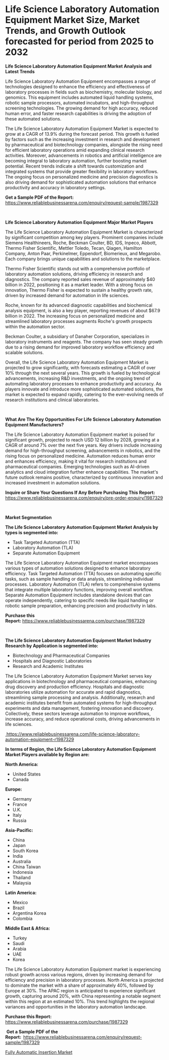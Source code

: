 <p><h1>Life Science Laboratory Automation Equipment Market Size, Market Trends, and Growth Outlook forecasted for period from 2025 to 2032</h1></p><p><strong>Life Science Laboratory Automation Equipment Market Analysis and Latest Trends</strong></p>
<p><p>Life Science Laboratory Automation Equipment encompasses a range of technologies designed to enhance the efficiency and effectiveness of laboratory processes in fields such as biochemistry, molecular biology, and genomics. This equipment includes automated liquid handling systems, robotic sample processors, automated incubators, and high-throughput screening technologies. The growing demand for high accuracy, reduced human error, and faster research capabilities is driving the adoption of these automated solutions.</p><p>The Life Science Laboratory Automation Equipment Market is expected to grow at a CAGR of 13.9% during the forecast period. This growth is fueled by factors such as the increasing investment in research and development by pharmaceutical and biotechnology companies, alongside the rising need for efficient laboratory operations amid expanding clinical research activities. Moreover, advancements in robotics and artificial intelligence are becoming integral to laboratory automation, further boosting market potential. Recent trends indicate a shift towards customization and integrated systems that provide greater flexibility in laboratory workflows. The ongoing focus on personalized medicine and precision diagnostics is also driving demand for sophisticated automation solutions that enhance productivity and accuracy in laboratory settings.</p></p>
<p><strong>Get a Sample PDF of the Report:&nbsp;</strong> <a href="https://www.reliablebusinessarena.com/enquiry/request-sample/1987329?utm_campaign=1990&utm_medium=2&utm_source=Github&utm_content=ia&utm_term=02032025&utm_id=life-science-laboratory-automation-equipment">https://www.reliablebusinessarena.com/enquiry/request-sample/1987329</a></p>
<p>&nbsp;</p>
<p><strong>Life Science Laboratory Automation Equipment Major Market Players</strong></p>
<p><p>The Life Science Laboratory Automation Equipment Market is characterized by significant competition among key players. Prominent companies include Siemens Healthineers, Roche, Beckman Coulter, BD, IDS, Inpeco, Abbott, Thermo Fisher Scientific, Mettler Toledo, Tecan, Qiagen, Hamilton Company, Anton Paar, Perkinelmer, Eppendorf, Biomerieux, and Megarobo. Each company brings unique capabilities and solutions to the marketplace.</p><p>Thermo Fisher Scientific stands out with a comprehensive portfolio of laboratory automation solutions, driving efficiency in research and diagnostics. The company reported sales revenue of approximately $40 billion in 2022, positioning it as a market leader. With a strong focus on innovation, Thermo Fisher is expected to sustain a healthy growth rate, driven by increased demand for automation in life sciences.</p><p>Roche, known for its advanced diagnostic capabilities and biochemical analysis equipment, is also a key player, reporting revenues of about $67.9 billion in 2022. The increasing focus on personalized medicine and streamlined laboratory processes augments Roche's growth prospects within the automation sector.</p><p>Beckman Coulter, a subsidiary of Danaher Corporation, specializes in laboratory instruments and reagents. The company has seen steady growth due to a rising demand for improved laboratory workflow efficiency and scalable solutions. </p><p>Overall, the Life Science Laboratory Automation Equipment Market is projected to grow significantly, with forecasts estimating a CAGR of over 10% through the next several years. This growth is fueled by technological advancements, increasing R&D investments, and the ongoing trend of automating laboratory processes to enhance productivity and accuracy. As players innovate and introduce more sophisticated automated solutions, the market is expected to expand rapidly, catering to the ever-evolving needs of research institutions and clinical laboratories.</p></p>
<p>&nbsp;</p>
<p><strong>What Are The Key Opportunities For Life Science Laboratory Automation Equipment Manufacturers?</strong></p>
<p><p>The Life Science Laboratory Automation Equipment market is poised for significant growth, projected to reach USD 12 billion by 2028, growing at a CAGR of around 7% over the next five years. Key drivers include increasing demand for high-throughput screening, advancements in robotics, and the rising focus on personalized medicine. Automation reduces human error and enhances efficiency, making it vital for research institutions and pharmaceutical companies. Emerging technologies such as AI-driven analytics and cloud integration further enhance capabilities. The market's future outlook remains positive, characterized by continuous innovation and increased investment in automation solutions.</p></p>
<p><strong>Inquire or Share Your Questions If Any Before Purchasing This Report:</strong> <a href="https://www.reliablebusinessarena.com/enquiry/pre-order-enquiry/1987329?utm_campaign=1990&utm_medium=2&utm_source=Github&utm_content=ia&utm_term=02032025&utm_id=life-science-laboratory-automation-equipment">https://www.reliablebusinessarena.com/enquiry/pre-order-enquiry/1987329</a></p>
<p>&nbsp;</p>
<p><strong>Market Segmentation</strong></p>
<p><strong>The Life Science Laboratory Automation Equipment Market Analysis by types is segmented into:</strong></p>
<p><ul><li>Task Targeted Automation (TTA)</li><li>Laboratory Automation (TLA)</li><li>Separate Automation Equipment</li></ul></p>
<p><p>The Life Science Laboratory Automation Equipment market encompasses various types of automation solutions designed to enhance laboratory efficiency. Task Targeted Automation (TTA) focuses on automating specific tasks, such as sample handling or data analysis, streamlining individual processes. Laboratory Automation (TLA) refers to comprehensive systems that integrate multiple laboratory functions, improving overall workflow. Separate Automation Equipment includes standalone devices that can operate independently, catering to specific needs like liquid handling or robotic sample preparation, enhancing precision and productivity in labs.</p></p>
<p><strong>Purchase this Report:&nbsp;</strong><a href="https://www.reliablebusinessarena.com/purchase/1987329?utm_campaign=1990&utm_medium=2&utm_source=Github&utm_content=ia&utm_term=02032025&utm_id=life-science-laboratory-automation-equipment">https://www.reliablebusinessarena.com/purchase/1987329</a></p>
<p>&nbsp;</p>
<p><strong>The Life Science Laboratory Automation Equipment Market Industry Research by Application is segmented into:</strong></p>
<p><ul><li>Biotechnology and Pharmaceutical Companies</li><li>Hospitals and Diagnostic Laboratories</li><li>Research and Academic Institutes</li></ul></p>
<p><p>The Life Science Laboratory Automation Equipment Market serves key applications in biotechnology and pharmaceutical companies, enhancing drug discovery and production efficiency. Hospitals and diagnostic laboratories utilize automation for accurate and rapid diagnostics, streamlining sample processing and analysis. Additionally, research and academic institutes benefit from automated systems for high-throughput experiments and data management, fostering innovation and discovery. Collectively, these sectors leverage automation to improve workflows, increase accuracy, and reduce operational costs, driving advancements in life sciences.</p></p>
<p><a href="https://www.reliablebusinessarena.com/life-science-laboratory-automation-equipment-r1987329?utm_campaign=1990&utm_medium=2&utm_source=Github&utm_content=ia&utm_term=02032025&utm_id=life-science-laboratory-automation-equipment">&nbsp;https://www.reliablebusinessarena.com/life-science-laboratory-automation-equipment-r1987329</a></p>
<p><strong>In terms of Region, the Life Science Laboratory Automation Equipment Market Players available by Region are:</strong></p>
<p>
    <p> <strong> North America: </strong>
        <ul>
            <li>United States</li>
            <li>Canada</li>
        </ul>
        </p> 
    <p> <strong> Europe: </strong>
        <ul>
            <li>Germany</li>
            <li>France</li>
            <li>U.K.</li>
            <li>Italy</li>
            <li>Russia</li>
        </ul>
        </p> 
    <p> <strong> Asia-Pacific: </strong>
        <ul>
            <li>China</li>
            <li>Japan</li>
            <li>South Korea</li>
            <li>India</li>
            <li>Australia</li>
            <li>China Taiwan</li>
            <li>Indonesia</li>
            <li>Thailand</li>
            <li>Malaysia</li>
        </ul>
        </p> 
    <p> <strong> Latin America: </strong>
        <ul>
            <li>Mexico</li>
            <li>Brazil</li>
            <li>Argentina Korea</li>
            <li>Colombia</li>
        </ul>
        </p> 
    <p> <strong> Middle East & Africa: </strong>
        <ul>
            <li>Turkey</li>
            <li>Saudi</li>
            <li>Arabia</li>
            <li>UAE</li>
            <li>Korea</li>
        </ul>
    </p>
    </p>
<p><p>The Life Science Laboratory Automation Equipment market is experiencing robust growth across various regions, driven by increasing demand for efficiency and precision in laboratory processes. North America is projected to dominate the market with a share of approximately 40%, followed by Europe at 30%. The APAC region is anticipated to experience significant growth, capturing around 20%, with China representing a notable segment within this region at an estimated 10%. This trend highlights the regional variances and opportunities in the laboratory automation landscape.</p></p>
<p><strong>Purchase this Report: </strong><a href="https://www.reliablebusinessarena.com/purchase/1987329?utm_campaign=1990&utm_medium=2&utm_source=Github&utm_content=ia&utm_term=02032025&utm_id=life-science-laboratory-automation-equipment">https://www.reliablebusinessarena.com/purchase/1987329</a></p>
<p>&nbsp;<strong>Get a Sample PDF of the Report:&nbsp;&nbsp;</strong><a href="https://www.reliablebusinessarena.com/enquiry/request-sample/1987329?utm_campaign=1990&utm_medium=2&utm_source=Github&utm_content=ia&utm_term=02032025&utm_id=life-science-laboratory-automation-equipment">https://www.reliablebusinessarena.com/enquiry/request-sample/1987329</a></p>
<p><strong></strong></p>
<p><p><a href="https://github.com/MarciaRunte/Market-Research-Report-List-1/blob/main/fully-automatic-insertion-market.md?utm_campaign=1990&utm_medium=2&utm_source=Github&utm_content=ia&utm_term=02032025&utm_id=life-science-laboratory-automation-equipment">Fully Automatic Insertion Market</a></p></p>